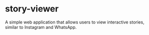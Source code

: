 # story-viewer
A simple web application that allows users to view interactive stories, similar to Instagram and WhatsApp. 
